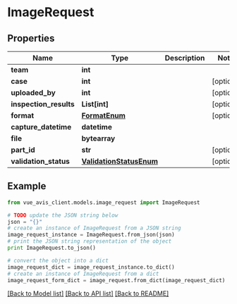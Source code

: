 # ImageRequest


## Properties

Name | Type | Description | Notes
------------ | ------------- | ------------- | -------------
**team** | **int** |  |
**case** | **int** |  | [optional]
**uploaded_by** | **int** |  | [optional]
**inspection_results** | **List[int]** |  | [optional]
**format** | [**FormatEnum**](FormatEnum.md) |  | [optional]
**capture_datetime** | **datetime** |  |
**file** | **bytearray** |  |
**part_id** | **str** |  | [optional]
**validation_status** | [**ValidationStatusEnum**](ValidationStatusEnum.md) |  | [optional]

## Example

```python
from vue_avis_client.models.image_request import ImageRequest

# TODO update the JSON string below
json = "{}"
# create an instance of ImageRequest from a JSON string
image_request_instance = ImageRequest.from_json(json)
# print the JSON string representation of the object
print ImageRequest.to_json()

# convert the object into a dict
image_request_dict = image_request_instance.to_dict()
# create an instance of ImageRequest from a dict
image_request_form_dict = image_request.from_dict(image_request_dict)
```
[[Back to Model list]](..#documentation-for-models) [[Back to API list]](..#documentation-for-api-endpoints) [[Back to README]](..)

